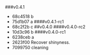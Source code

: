 ###v0.4.1
* 68c4518 b
* 75d1b07 a
####v0.4.1-rc1
* 68c2f2b c
##v0.4.0
####v0.4.0-rc2
* 10d3c96 b
####v0.4.0-rc1
* 6238ceb a
* 2623f00 Recover shinyness.
* 7099750 cleaning
